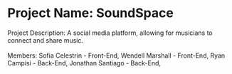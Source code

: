 # Project Name: SoundSpace
Project Description: A social media platform, allowing for musicians to connect and share music. <br /><br />
Members: 
Sofia Celestrin - Front-End, 
Wendell Marshall - Front-End,
Ryan Campisi - Back-End,
Jonathan Santiago - Back-End,
